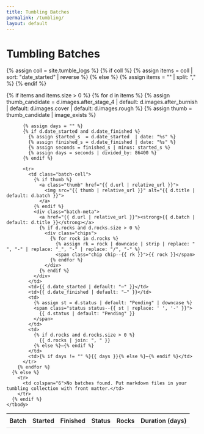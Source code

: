 ```yaml
---
title: Tumbling Batches
permalink: /tumbling/
layout: default
---
```


# Tumbling Batches

{% assign coll = site.tumble_logs %}
{% if coll %}
  {% assign items = coll | sort: "date_started" | reverse %}
{% else %}
  {% assign items = "" | split: "," %}
{% endif %}

<div class="tumble-index">
  <table class="nice-table">
    <thead>
      <tr>
        <th>Batch</th>
        <th>Started</th>
        <th>Finished</th>
        <th>Status</th>
        <th>Rocks</th>
        <th>Duration (days)</th>
      </tr>
    </thead>
    <tbody>
      {% if items and items.size > 0 %}
        {% for d in items %}
          {% assign thumb_candidate =
            d.images.after_stage_4
            | default: d.images.after_burnish
            | default: d.images.cover
            | default: d.images.rough
          %}
          {% assign thumb = thumb_candidate | image_exists %}

          {% assign days = "" %}
          {% if d.date_started and d.date_finished %}
            {% assign started_s  = d.date_started  | date: "%s" %}
            {% assign finished_s = d.date_finished | date: "%s" %}
            {% assign seconds = finished_s | minus: started_s %}
            {% assign days = seconds | divided_by: 86400 %}
          {% endif %}

          <tr>
            <td class="batch-cell">
              {% if thumb %}
                <a class="thumb" href="{{ d.url | relative_url }}">
                  <img src="{{ thumb | relative_url }}" alt="{{ d.title | default: d.batch }}">
                </a>
              {% endif %}
              <div class="batch-meta">
                <a href="{{ d.url | relative_url }}"><strong>{{ d.batch | default: d.title }}</strong></a>
                {% if d.rocks and d.rocks.size > 0 %}
                  <div class="chips">
                    {% for rock in d.rocks %}
                      {% assign rk = rock | downcase | strip | replace: " ", "-" | replace: "_", "-" | replace: "/", "-" %}
                      <span class="chip chip--{{ rk }}">{{ rock }}</span>
                    {% endfor %}
                  </div>
                {% endif %}
              </div>
            </td>
            <td>{{ d.date_started | default: "—" }}</td>
            <td>{{ d.date_finished | default: "—" }}</td>
            <td>
              {% assign st = d.status | default: "Pending" | downcase %}
              <span class="status status--{{ st | replace: ' ', '-' }}">
                {{ d.status | default: "Pending" }}
              </span>
            </td>
            <td>
              {% if d.rocks and d.rocks.size > 0 %}
                {{ d.rocks | join: ", " }}
              {% else %}—{% endif %}
            </td>
            <td>{% if days != "" %}{{ days }}{% else %}—{% endif %}</td>
          </tr>
        {% endfor %}
      {% else %}
        <tr>
          <td colspan="6">No batches found. Put markdown files in your tumbling collection with front matter.</td>
        </tr>
      {% endif %}
    </tbody>
  </table>
</div>

<style>
.tumble-index .nice-table{width:100%;border-collapse:collapse}
.tumble-index thead th{font-weight:600;border-bottom:1px solid rgba(0,0,0,.12);text-align:left;padding:.5rem}
.tumble-index tbody td{border-bottom:1px solid rgba(0,0,0,.06);padding:.5rem;vertical-align:middle}
.batch-cell{display:flex;gap:.75rem;align-items:center}
.thumb{display:block;width:64px;min-width:64px;height:48px;border-radius:6px;overflow:hidden}
.thumb img{width:100%;height:100%;object-fit:cover;display:block}
.batch-meta{display:flex;flex-direction:column;gap:.25rem}
.chips{display:flex;gap:.25rem;flex-wrap:wrap}
.chip{display:inline-block;padding:.1rem .45rem;border-radius:999px;font-size:.75em;border:1px solid rgba(0,0,0,.1)}
/* rock colours (same as layout, extend as needed) */
.chip--agate{background:#f6efe9}
.chip--jasper{background:#f2e6e1}
.chip--sodalite{background:#e8eef9}
.chip--quartz{background:#f4f4f4}
.chip--dalmatian-jasper{background:repeating-linear-gradient(45deg,#f2e6e1,#f2e6e1 6px,#e8d9d2 6px,#e8d9d2 12px)}
[class^="chip--"]:not(.chip--agate):not(.chip--jasper):not(.chip--sodalite):not(.chip--quartz):not(.chip--dalmatian-jasper){background:#eef3ff}

/* status pills */
.status{padding:.15rem .5rem;border-radius:999px;font-size:.8em;border:1px solid rgba(0,0,0,.08)}
.status--pending{background:#fff7d6}
.status--in-progress{background:#e8f4ff}
.status--completed{background:#e9f7ec}
</style>
